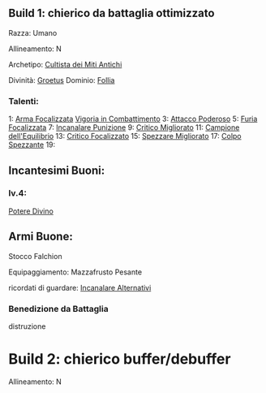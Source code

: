 
## Build 1: chierico da battaglia ottimizzato

Razza: Umano

Allineamento: N

Archetipo: [Cultista dei Miti Antichi](https://golarion.altervista.org/wiki/Chierico/Archetipi#Cultista_dei_Miti_Antichi)

Divinità: [Groetus](https://golarion.altervista.org/wiki/Groetus)
Dominio: [Follia](https://golarion.altervista.org/wiki/Dominio_della_Follia)
### Talenti:

1: [Arma Focalizzata](https://golarion.altervista.org/wiki/Arma_Focalizzata) [Vigoria in Combattimento](https://golarion.altervista.org/wiki/Vigoria_in_Combattimento)
3: [Attacco Poderoso](https://golarion.altervista.org/wiki/Attacco_Poderoso)
5: [Furia Focalizzata](https://golarion.altervista.org/wiki/Furia_Focalizzata)
7: [Incanalare Punizione](https://golarion.altervista.org/wiki/Incanalare_Punizione)
9: [Critico Migliorato](https://golarion.altervista.org/wiki/Critico_Migliorato)
11: [Campione dell'Equilibrio](https://golarion.altervista.org/wiki/Campione_dell%27Equilibrio)
13: [Critico Focalizzato](https://golarion.altervista.org/wiki/Critico_Focalizzato)
15: [Spezzare Migliorato](https://golarion.altervista.org/wiki/Spezzare_Migliorato)
17: [Colpo Spezzante](https://golarion.altervista.org/wiki/Colpo_Spezzante)
19: 

## Incantesimi Buoni:

### lv.4:
[Potere Divino](https://golarion.altervista.org/wiki/Incantesimi/Potere_Divino)

## Armi Buone:
Stocco
Falchion

Equipaggiamento:
Mazzafrusto Pesante

ricordati di guardare: [Incanalare Alternativi](https://golarion.altervista.org/wiki/Chierico/Incanalare_Alternativi#Follia)
### Benedizione da Battaglia
distruzione


# Build 2: chierico buffer/debuffer

Allineamento: N
